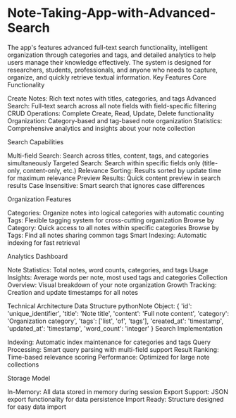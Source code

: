 # Note-Taking-App-with-Advanced-Search
The app's features advanced full-text search functionality, intelligent organization through categories and tags, and detailed analytics to help users manage their knowledge effectively. The system is designed for researchers, students, professionals, and anyone who needs to capture, organize, and quickly retrieve textual information. 
Key Features
Core Functionality

Create Notes: Rich text notes with titles, categories, and tags
Advanced Search: Full-text search across all note fields with field-specific filtering
CRUD Operations: Complete Create, Read, Update, Delete functionality
Organization: Category-based and tag-based note organization
Statistics: Comprehensive analytics and insights about your note collection

Search Capabilities

Multi-field Search: Search across titles, content, tags, and categories simultaneously
Targeted Search: Search within specific fields only (title-only, content-only, etc.)
Relevance Sorting: Results sorted by update time for maximum relevance
Preview Results: Quick content preview in search results
Case Insensitive: Smart search that ignores case differences

Organization Features

Categories: Organize notes into logical categories with automatic counting
Tags: Flexible tagging system for cross-cutting organization
Browse by Category: Quick access to all notes within specific categories
Browse by Tags: Find all notes sharing common tags
Smart Indexing: Automatic indexing for fast retrieval

Analytics Dashboard

Note Statistics: Total notes, word counts, categories, and tags
Usage Insights: Average words per note, most used tags and categories
Collection Overview: Visual breakdown of your note organization
Growth Tracking: Creation and update timestamps for all notes

Technical Architecture
Data Structure
pythonNote Object:
{
    'id': 'unique_identifier',
    'title': 'Note title',
    'content': 'Full note content',
    'category': 'Organization category',
    'tags': ['list', 'of', 'tags'],
    'created_at': 'timestamp',
    'updated_at': 'timestamp',
    'word_count': 'integer'
}
Search Implementation

Indexing: Automatic index maintenance for categories and tags
Query Processing: Smart query parsing with multi-field support
Result Ranking: Time-based relevance scoring
Performance: Optimized for large note collections

Storage Model

In-Memory: All data stored in memory during session
Export Support: JSON export functionality for data persistence
Import Ready: Structure designed for easy data import
